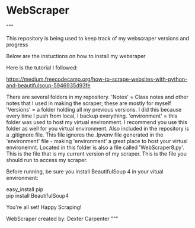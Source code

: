 # WebScraper
"""

This repository is being used to keep track of my webscraper versions and progress

Below are the instuctions on how to install my websraper

Here is the tutorial I followed:

https://medium.freecodecamp.org/how-to-scrape-websites-with-python-and-beautifulsoup-5946935d93fe

There are several folders in my repository.
'Notes'       = Class notes and other notes that I used in making the scraper; these are mostly for myself
'Versions'    = a folder holding all my previous versions. I did this because every time I push from local, I backup everything.
'environment' = this folder was used to host my virtual environment. I recommend you use this folder as well for you virtual environment.
                Also included in the repository is a .gitignore file. This file ignores the .lpvenv file generated in the 'environment'
                file - making 'environment' a great place to host your virtual environemnt. Located in this folder is also a file called
                'WebScraper8.py'. This is the file that is my current version of my scraper. This is the file you should run to access my
                scraper.

Before running, be sure you install BeautifulSoup 4 in your vitual environment:

easy_install pip  
pip install BeautifulSoup4

You're all set! Happy Scraping!

WebScraper created by:
Dexter Carpenter
"""
